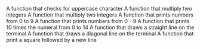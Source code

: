 A function that checks for uppercase character
A function that multiply two integers
A function that multiply two integers
A function that prints numbers from 0 to 9
A function that prints numbers from 0 - 9
A function that prints 10 times the numeral from 0 to 14
A function that draws a straight line on the terminal
A function that draws a diagonal line on the terminal
A function that print a square followed by a new line
